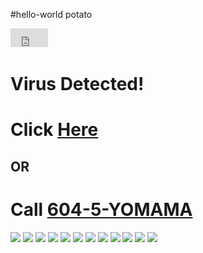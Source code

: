 #hello-world
potato
<html>
<head>
</head>
<body>
<!--https://thehippie7.github.io/HenryClickThis-ItsNotAVirus/-->
<iframe width="60" height="30" src="https://www.youtube.com/embed/YJVmu6yttiw?autoplay=1" frameborder="0" allowfullscreen></iframe>
<embed width="2" height="0" src="C:\My Stuff\Audio\background_skrillex.mp3" type="audio/mp3" loop="true" autostart="true"/>
<h1>Virus Detected!</h1>
<h1>Click <a href="https://www.youtube.com/watch?v=dQw4w9WgXcQ" target="_blank">Here</a></h1>
<h2>OR</h2>
<h1>Call <a href="https://www.youtube.com/watch?v=RbM2F-cfN0A&t=20s">604-5-YOMAMA</a></h1>
<img src="http://i.imgur.com/OB6C0Bz.gif">
<img src="http://i.imgur.com/OB6C0Bz.gif">
<img src="http://i.imgur.com/OB6C0Bz.gif">
<img src="http://i.imgur.com/OB6C0Bz.gif">
<img src="http://i.imgur.com/OB6C0Bz.gif">
<img src="http://i.imgur.com/OB6C0Bz.gif">
<img src="http://i.imgur.com/m3bIMsR.gif">
<img src="http://i.imgur.com/m3bIMsR.gif">
<img src="http://i.imgur.com/m3bIMsR.gif">
<img src="http://i.imgur.com/m3bIMsR.gif">
<img src="http://i.imgur.com/m3bIMsR.gif">
<img src="http://i.imgur.com/m3bIMsR.gif">
</body>
</html>
